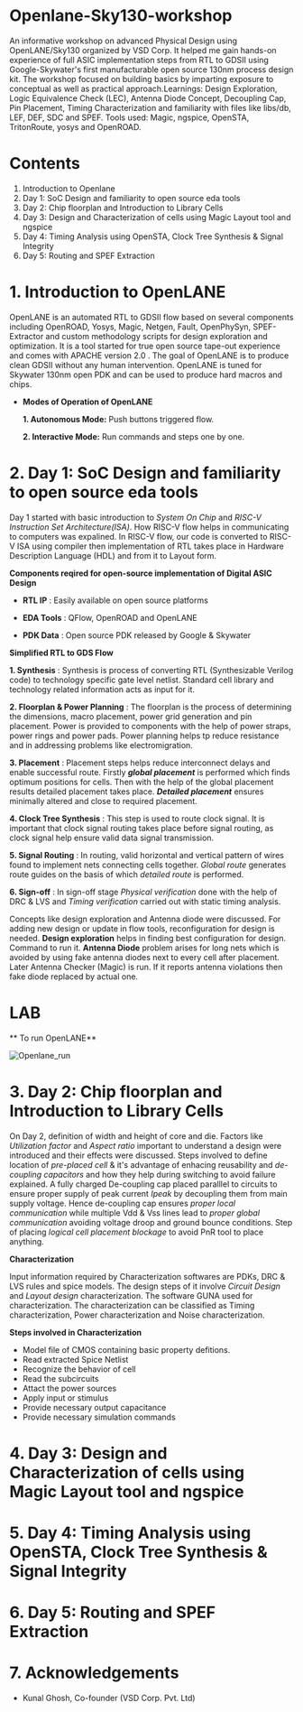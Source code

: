 # Openlane-Sky130-workshop
An informative workshop on advanced Physical Design using OpenLANE/Sky130 organized by VSD Corp. It helped me gain hands-on experience of full ASIC implementation steps from RTL to GDSII using Google-Skywater's first manufacturable open source 130nm process design kit. The workshop focused on building basics by imparting exposure to conceptual as well as practical approach.Learnings: Design Exploration, Logic Equivalence Check (LEC), Antenna Diode Concept, Decoupling Cap, Pin Placement, Timing Characterization and familiarity with files like libs/db, LEF, DEF, SDC and SPEF. Tools used: Magic, ngspice, OpenSTA, TritonRoute, yosys and OpenROAD.   

# Contents
1. Introduction to Openlane
2. Day 1: SoC Design and familiarity to open source eda tools
3. Day 2: Chip floorplan and Introduction to Library Cells
4. Day 3: Design and Characterization of cells using Magic Layout tool and ngspice
5. Day 4: Timing Analysis using OpenSTA, Clock Tree Synthesis & Signal Integrity
6. Day 5: Routing and SPEF Extraction

# 1. Introduction to OpenLANE
OpenLANE is an automated RTL to GDSII flow based on several components including OpenROAD, Yosys, Magic, Netgen, Fault, OpenPhySyn, SPEF-Extractor and custom methodology scripts for design exploration and optimization. It is a tool started for true open source tape-out experience and comes with APACHE version 2.0 . The goal of OpenLANE is to produce clean GDSII without any human intervention. OpenLANE is tuned for Skywater 130nm open PDK and can be used to produce hard macros and chips.

* **Modes of Operation of OpenLANE**

     **1.  Autonomous Mode:**    Push buttons triggered flow.
     
     **2.  Interactive Mode:**    Run commands and steps one by one.
 

# 2. Day 1: SoC Design and familiarity to open source eda tools

Day 1 started with basic introduction to *System On Chip* and *RISC-V Instruction Set Architecture(ISA)*. How RISC-V flow helps in communicating to computers was expalined. In RISC-V flow, our code is converted to RISC-V ISA using compiler then implementation of  RTL takes place in Hardware Description Language (HDL) and from it to Layout form.

**Components reqired for open-source implementation of Digital ASIC Design**

* **RTL IP** : Easily available on open source platforms 

* **EDA Tools** : QFlow, OpenROAD and OpenLANE

* **PDK Data** : Open source PDK released by Google & Skywater

**Simplified RTL to GDS Flow**
  
   **1. Synthesis** : Synthesis is process of converting RTL (Synthesizable Verilog code) to technology specific gate level netlist. Standard cell library and technology related information acts as input for it.
   
   **2. Floorplan & Power Planning** : The floorplan is the process of determining the dimensions, macro placement, power grid generation and pin placement. Power is provided to components with the help of power straps, power rings and power pads. Power planning helps tp reduce resistance and in addressing problems like electromigration.
   
   **3. Placement** : Placement steps helps reduce interconnect delays and enable successful route. Firstly ***global placement*** is performed which finds optimum positions for cells. Then with the help of the global placement results detailed placement takes place. ***Detailed placement*** ensures minimally altered and close to required placement.
   
   **4. Clock Tree Synthesis** : This step is used to route clock signal. It is important that clock signal routing takes place before signal routing, as clock signal help ensure valid data signal transmission.
   
   **5. Signal Routing** : In routing, valid horizontal and vertical pattern of wires found to implement nets connecting cells together. *Global route* generates route guides on the basis of which *detailed route* is performed.  
   
   **6. Sign-off** : In sign-off stage *Physical verification* done with the help of DRC & LVS and *Timing verification* carried out with static timing analysis. 
   
   
   Concepts like design exploration and Antenna diode were discussed. For adding new design or update in flow tools, reconfiguration for design is needed. **Design exploration** helps in finding best configuration for design. Command to run it. **Antenna Diode** problem arises for long nets which is avoided by using fake antenna diodes next to every cell after placement. Later Antenna Checker (Magic) is run. If it reports antenna violations then fake diode replaced by actual one. 
   
   # LAB
   
   ** To run OpenLANE**
   
   ![Openlane_run](https://user-images.githubusercontent.com/73339656/97084069-07cd4100-1632-11eb-88ed-2b30db19f669.jpg)

# 3. Day 2: Chip floorplan and Introduction to Library Cells

On Day 2, definition of width and height of core and die. Factors like *Utilization factor* and *Aspect ratio* important to understand a design were introduced and their effects were discussed. Steps involved to define location of *pre-placed cell*  & it's advantage of enhacing reusability and *de-coupling capacitors*  and how they help during switching to avoid failure explained. A fully charged De-coupling cap placed paralllel to circuits to ensure proper supply of peak current *Ipeak* by decoupling them from main supply voltage. Hence de-coupling cap ensures *proper local communication* while multiple Vdd & Vss lines lead to *proper global communication* avoiding voltage droop and ground bounce conditions. Step of placing *logical cell placement blockage* to avoid PnR tool to place anything.   

**Characterization**

Input information required by Characterization softwares are PDKs, DRC & LVS rules and spice models. The design steps of it involve *Circuit Design* and *Layout design* characterization. The software GUNA used for characterization. The characterization can be classified as Timing characterization, Power characterization and Noise characterization.

**Steps involved in Characterization**

* Model file of CMOS containing basic property defitions.
* Read extracted Spice Netlist
* Recognize the behavior of cell
* Read the subcircuits
* Attact the power sources
* Apply input or stimulus
* Provide necessary output capacitance
* Provide necessary simulation commands


# 4. Day 3: Design and Characterization of cells using Magic Layout tool and ngspice

# 5. Day 4: Timing Analysis using OpenSTA, Clock Tree Synthesis & Signal Integrity

# 6. Day 5: Routing and SPEF Extraction

# 7. Acknowledgements
  * Kunal Ghosh, Co-founder (VSD Corp. Pvt. Ltd)

  
